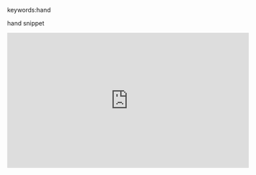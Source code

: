 ﻿keywords:hand

hand snippet

<iframe width="560" height="315" src="https://www.youtube.com/embed/a1IMn15p8LA?list=PL1DEQjXG2xnIGbO3DlvFQjv-T0OXM81r-" frameborder="0" allowfullscreen></iframe>